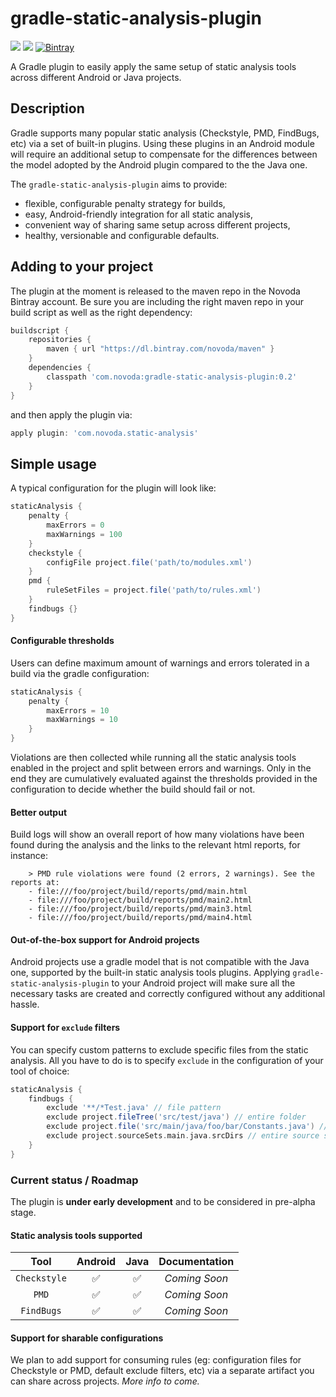 # gradle-static-analysis-plugin
[![](https://ci.novoda.com/buildStatus/icon?job=gradle-static-analysis-plugin)](https://ci.novoda.com/job/gradle-static-analysis-plugin/lastSuccessfulBuild/console) [![](https://img.shields.io/badge/License-Apache%202.0-lightgrey.svg)](LICENSE.txt) [![Bintray](https://api.bintray.com/packages/novoda/maven/gradle-static-analysis-plugin/images/download.svg) ](https://bintray.com/novoda/maven/gradle-static-analysis-plugin/_latestVersion)

A Gradle plugin to easily apply the same setup of static analysis tools across different Android or Java projects.<br/>

## Description

Gradle supports many popular static analysis (Checkstyle, PMD, FindBugs, etc) via a set of built-in
plugins. Using these plugins in an Android module will require an additional setup to compensate for the differences between
the model adopted by the Android plugin compared to the the Java one.<br/>

The `gradle-static-analysis-plugin` aims to provide:
- flexible, configurable penalty strategy for builds,
- easy, Android-friendly integration for all static analysis,
- convenient way of sharing same setup across different projects,
- healthy, versionable and configurable defaults.

## Adding to your project

The plugin at the moment is released to the maven repo in the Novoda Bintray account. Be sure you are including the right
maven repo in your build script as well as the right dependency:
```gradle
buildscript {
    repositories {
        maven { url "https://dl.bintray.com/novoda/maven" }
    }
    dependencies {
        classpath 'com.novoda:gradle-static-analysis-plugin:0.2'
    }
}
```
and then apply the plugin via:
```gradle
apply plugin: 'com.novoda.static-analysis'
```

## Simple usage

A typical configuration for the plugin will look like:
```gradle
staticAnalysis {
    penalty {
        maxErrors = 0
        maxWarnings = 100
    }
    checkstyle {
        configFile project.file('path/to/modules.xml')
    }
    pmd {
        ruleSetFiles = project.file('path/to/rules.xml')
    }
    findbugs {}
}
```

#### Configurable thresholds
Users can define maximum amount of warnings and errors tolerated in a build via the gradle configuration:
```gradle
staticAnalysis {
    penalty {
        maxErrors = 10
        maxWarnings = 10
    }
}
```
Violations are then collected while running all the static analysis tools enabled in the project and split between errors and warnings.
Only in the end they are cumulatively evaluated against the thresholds provided in the configuration to decide whether the build should fail or not.

#### Better output
Build logs will show an overall report of how many violations have been found during the analysis and the links to
the relevant html reports, for instance:
```
    > PMD rule violations were found (2 errors, 2 warnings). See the reports at:
    - file:///foo/project/build/reports/pmd/main.html
    - file:///foo/project/build/reports/pmd/main2.html
    - file:///foo/project/build/reports/pmd/main3.html
    - file:///foo/project/build/reports/pmd/main4.html
```

#### Out-of-the-box support for Android projects
Android projects use a gradle model that is not compatible with the Java one, supported by the built-in static analysis tools plugins.
Applying `gradle-static-analysis-plugin` to your Android project will make sure all the necessary tasks are created and correctly configured
without any additional hassle.

#### Support for `exclude` filters
You can specify custom patterns to exclude specific files from the static analysis. All you have to do is to specify `exclude`
in the configuration of your tool of choice:
```gradle
staticAnalysis {
    findbugs {
        exclude '**/*Test.java' // file pattern
        exclude project.fileTree('src/test/java') // entire folder
        exclude project.file('src/main/java/foo/bar/Constants.java') // specific file
        exclude project.sourceSets.main.java.srcDirs // entire source set
    }
}
```

### Current status / Roadmap

The plugin is **under early development** and to be considered in pre-alpha stage.

#### Static analysis tools supported

Tool | Android | Java | Documentation |
:----:|:--------:|:--------:|:----:|
`Checkstyle` | :white_check_mark: | :white_check_mark: | _Coming Soon_ |
`PMD` | :white_check_mark: | :white_check_mark: | _Coming Soon_ |
`FindBugs` | :white_check_mark: | :white_check_mark: | _Coming Soon_ |

#### Support for sharable configurations

We plan to add support for consuming rules (eg: configuration files for Checkstyle or PMD, default exclude filters, etc) via a
separate artifact you can share across projects. _More info to come._
